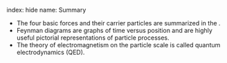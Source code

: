 index: hide
name: Summary

  * The four basic forces and their carrier particles are summarized in the .
  * Feynman diagrams are graphs of time versus position and are highly useful pictorial representations of particle processes. 
  * The theory of electromagnetism on the particle scale is called quantum electrodynamics (QED).
